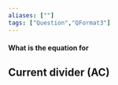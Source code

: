 ```yaml
---
aliases: [""]
tags: ["Question","QFormat3"]
---
```


#### What is the equation for
## Current divider (AC)


